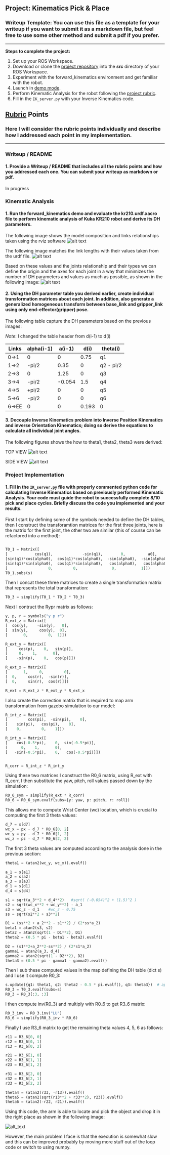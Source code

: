## Project: Kinematics Pick & Place
### Writeup Template: You can use this file as a template for your writeup if you want to submit it as a markdown file, but feel free to use some other method and submit a pdf if you prefer.

---


**Steps to complete the project:**  


1. Set up your ROS Workspace.
2. Download or clone the [project repository](https://github.com/udacity/RoboND-Kinematics-Project) into the ***src*** directory of your ROS Workspace.  
3. Experiment with the forward_kinematics environment and get familiar with the robot.
4. Launch in [demo mode](https://classroom.udacity.com/nanodegrees/nd209/parts/7b2fd2d7-e181-401e-977a-6158c77bf816/modules/8855de3f-2897-46c3-a805-628b5ecf045b/lessons/91d017b1-4493-4522-ad52-04a74a01094c/concepts/ae64bb91-e8c4-44c9-adbe-798e8f688193).
5. Perform Kinematic Analysis for the robot following the [project rubric](https://review.udacity.com/#!/rubrics/972/view).
6. Fill in the `IK_server.py` with your Inverse Kinematics code. 


[//]: # (Image References)

[image1]: ./misc_images/misc1.png
[image2]: ./misc_images/misc3.png
[image3]: ./misc_images/misc2.png
[forward-kinematics-rviz]: ./misc_images/forward-kinematics-rviz.png
[forward-kinematics-urdf]: ./misc_images/forward-kinematics-urdf.png
[forward-kinematics]: ./misc_images/forward-kinematics.jpg
[inverse-kinematics-theta1]: ./misc_images/inverse-kinematics-theta1.jpg
[inverse-kinematics-theta2-theta3]: ./misc_images/inverse-kinematics-theta2-theta3.jpg
[success]: ./misc_images/success.png

## [Rubric](https://review.udacity.com/#!/rubrics/972/view) Points
### Here I will consider the rubric points individually and describe how I addressed each point in my implementation.  

---
### Writeup / README

#### 1. Provide a Writeup / README that includes all the rubric points and how you addressed each one.  You can submit your writeup as markdown or pdf.  

In progress

### Kinematic Analysis
#### 1. Run the forward_kinematics demo and evaluate the kr210.urdf.xacro file to perform kinematic analysis of Kuka KR210 robot and derive its DH parameters.


The following image shows the model composition and links relationships taken using the rviz software
![alt text][forward-kinematics-rviz]

The following image matches the link lengths with their values taken from the urdf file.
![alt text][forward-kinematics-urdf]

Based on these values and the joints relationship and their types we can define the origin and the axes for each joint in a way that minimizes the number of DH parameters and values as much as possible, as shown in the following image:
![alt text][forward-kinematics]

#### 2. Using the DH parameter table you derived earlier, create individual transformation matrices about each joint. In addition, also generate a generalized homogeneous transform between base_link and gripper_link using only end-effector(gripper) pose.

The following table capture the DH parameters based on the previous images:

_Note_: I changed the table header from d(i-1) to d(i)

Links | alpha(i-1) | a(i-1) | d(i) | theta(i)
--- | --- | --- | --- | ---
0->1 | 0 | 0 | 0.75 | q1
1->2 | -pi/2 | 0.35 | 0 | q2 - pi/2
2->3 | 0 | 1.25 | 0 | q3
3->4 |  -pi/2 | -0.054 | 1.5 | q4
4->5 | +pi/2 | 0 | 0 | q5
5->6 | -pi/2 | 0 | 0 | q6
6->EE | 0 | 0 | 0.193 | 0


#### 3. Decouple Inverse Kinematics problem into Inverse Position Kinematics and inverse Orientation Kinematics; doing so derive the equations to calculate all individual joint angles.

The following figures shows the how to theta1, theta2, theta3 were derived:

TOP VIEW
![alt text][inverse-kinematics-theta1]

SIDE VIEW
![alt text][inverse-kinematics-theta2-theta3]

### Project Implementation

#### 1. Fill in the `IK_server.py` file with properly commented python code for calculating Inverse Kinematics based on previously performed Kinematic Analysis. Your code must guide the robot to successfully complete 8/10 pick and place cycles. Briefly discuss the code you implemented and your results. 


First I start by defining some of the symbols needed to define the DH tables, then I construct the transforamtion matrices for the first three joints, here is the matrix for the first  joint, the other two are similar (this of course can be refactored into a method):

```python

T0_1 = Matrix([
[            cos(q1),             -sin(q1),        0,          a0],
[sin(q1)*cos(alpha0),  cos(q1)*cos(alpha0),  -sin(alpha0),  -sin(alpha0)*d1],
[sin(q1)*sin(alpha0),  cos(q1)*sin(alpha0),   cos(alpha0),   cos(alpha0)*d1],
[                  0,         0,               0,           1]])
T0_1.subs(s)

```

Then I concat these three matrices to create a single transformation matrix that represents the total transformation:

```python
T0_3 = simplify(T0_1 * T0_2 * T0_3)
```

Next I contruct the Rypr matrix as follows:

```python
y, p, r = symbols("y p r")
R_ext_z = Matrix([
[  cos(y),    -sin(y),   0],
[  sin(y),     cos(y),  0],
[       0,         0,  1]])

R_ext_y = Matrix([
[     cos(p),    0,   sin(p)],
[     0,    1,       0],
[    -sin(p),    0,   cos(p)]])

R_ext_x = Matrix([
[       1,     0,         0],
[  0,     cos(r),  -sin(r)],
[  0,     sin(r),  cos(r)]])

R_ext = R_ext_z * R_ext_y * R_ext_x

```

I also create the correction matrix that is required to map arm transformation from gazebo simulation to our model:

```python
R_int_z = Matrix([
[         cos(pi),  -sin(pi),    0],
[    sin(pi),   cos(pi),    0],
[    0,         0,    1]])

R_int_y = Matrix([
[    cos(-0.5*pi),    0,  sin(-0.5*pi)],
[      0,    1,       0],
[   -sin(-0.5*pi),    0,   cos(-0.5*pi)]])


R_corr = R_int_z * R_int_y
```

Using these two matrices I construct the R0_6 matrix, using R_ext with R_corr, I then substitute the yaw, pitch, roll values passed down by the simulation:

```python
R0_6_sym = simplify(R_ext * R_corr)
R0_6 = R0_6_sym.evalf(subs={y: yaw, p: pitch, r: roll})
```

This allows me to compute Wrist Center (wc) location, which is crucial to computing the first 3 theta values:

```python
d_7 = s[d7]
wc_x = px - d_7 * R0_6[0, 2]
wc_y = py - d_7 * R0_6[1, 2]
wc_z = pz - d_7 * R0_6[2, 2]
```

The first 3 theta values are computed according to the analysis done in the previous section:

```python
theta1 = (atan2(wc_y, wc_x)).evalf()

a_1 = s[a1]
a_2 = s[a2]
a_3 = s[a3]
d_1 = s[d1]
d_4 = s[d4]

s1 = sqrt(a_3**2 + d_4**2)   #sqrt( (-0.054)^2 + (1.5)^2 )
s2 = sqrt(wc_x**2 + wc_y**2) - a_1
s3 = wc_z - d_1    #wc_z - 0.75
ss = sqrt(s2**2 + s3**2)

D1 = (ss**2 + a_2**2 - s1**2) / (2*ss*a_2)
beta1 = atan2(s3, s2)
beta2 = atan2(sqrt(1 - D1**2), D1)
theta2 = (0.5 * pi - beta1 - beta2).evalf()

D2 = (s1**2+a_2**2-ss**2) / (2*s1*a_2)
gamma1 = atan2(a_3, d_4)
gamma2 = atan2(sqrt(1 - D2**2), D2)
theta3 = (0.5 * pi - gamma1 - gamma2).evalf()
```

Then I sub these computed values in the map defining the DH table (dict s) and I use it compute R0_3:
```python
s.update({q1: theta1, q2: theta2 - 0.5 * pi.evalf(), q3: theta3})  # append the new values
R0_3 = T0_3.evalf(subs=s)
R0_3 = R0_3[:3, :3]
```

I then compute inv(R0_3) and multiply with R0_6 to get R3_6 matrix:
```python
R0_3_inv = R0_3.inv("LU")
R3_6 = simplify(R0_3_inv * R0_6)
```

Finally I use R3_6 matrix to get the remaining theta values 4, 5, 6 as follows:
```python
r11 = R3_6[0, 0]
r12 = R3_6[0, 1]
r13 = R3_6[0, 2]

r21 = R3_6[1, 0]
r22 = R3_6[1, 1]
r23 = R3_6[1, 2]

r31 = R3_6[2, 0]
r32 = R3_6[2, 1]
r33 = R3_6[2, 2]

theta4 = (atan2(r33, -r13)).evalf()
theta5 = (atan2(sqrt(r13**2 + r33**2), r23)).evalf()
theta6 = (atan2(-r22, r21)).evalf()

```

Using this code, the arm is able to locate and pick the object and drop it in the right place as shown in the following image:

![alt_text][success]

However, the main problem I face is that the execution is somewhat slow and this can be improved probably by moving more stuff out of the loop code or switch to using numpy.



